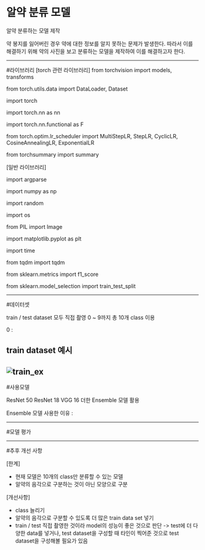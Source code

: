 # 알약 분류 모델
알약 분류하는 모델 제작

약 봉지를 잃어버린 경우 약에 대한 정보를 알지 못하는 문제가 발생한다. 따라서 이를 해결하기 위해 약의 사진을 보고 분류하는 모델을 제작하여 이를 해결하고자 한다.


------------------

#라이브러리
[torch 관련 라이브러리]
from torchvision import models, transforms

from torch.utils.data import DataLoader, Dataset

import torch

import torch.nn as nn

import torch.nn.functional as F

from torch.optim.lr_scheduler import MultiStepLR, StepLR, CyclicLR, CosineAnnealingLR, ExponentialLR

from torchsummary import summary

[일반 라이브러리]

import argparse

import numpy as np

import random

import os

from PIL import Image

import matplotlib.pyplot as plt

import time

from tqdm import tqdm

from sklearn.metrics import f1_score

from sklearn.model_selection import train_test_split


------------------

#데이터셋

train / test dataset 모두 직접 촬영
0 ~ 9까지 총 10개 class 이용

0 : 

## train dataset 예시
![train_ex]()
------------------

#사용모델

ResNet 50
ResNet 18
VGG 16
더한 Ensemble 모델 활용

Ensemble 모델 사용한 이유 : 


------------------

#모델 평가

------------------

#추후 개선 사항

[한계]
* 현재 모델은 10개의 class만 분류할 수 있는 모델
* 알약의 음각으로 구분하는 것이 아닌 모양으로 구분

[개선사항]
* class 늘리기
* 알약의 음각으로 구분할 수 있도록 더 많은 train data set 넣기
* train / test 직접 촬영한 것이라 model의 성능이 좋은 것으로 판단 -> test에 더 다양한 data를 넣거나, test dataset을 구성할 때 타인이 찍어준 것으로 test dataset을 구성해볼 필요가 있음


